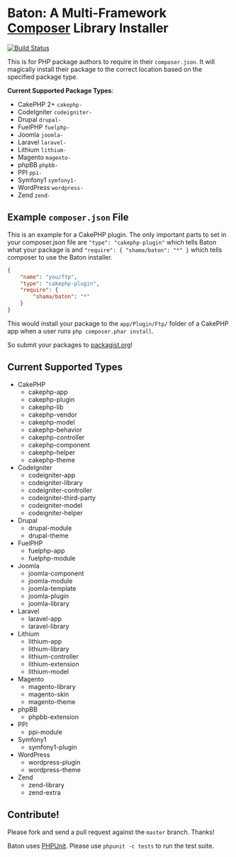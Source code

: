 # Baton: A Multi-Framework [Composer](http://getcomposer.org) Library Installer

[![Build Status](https://secure.travis-ci.org/shama/baton.png)](http://travis-ci.org/shama/baton)

This is for PHP package authors to require in their `composer.json`. It will
magically install their package to the correct location based on the specified
package type.

**Current Supported Package Types**:

* CakePHP 2+   `cakephp-`
* CodeIgniter  `codeigniter-`
* Drupal       `drupal-`
* FuelPHP      `fuelphp-`
* Joomla       `joomla-`
* Laravel      `laravel-`
* Lithium      `lithium-`
* Magento      `magento-`
* phpBB        `phpbb-`
* PPI          `ppi-`
* Symfony1     `symfony1-`
* WordPress    `wordpress-`
* Zend         `zend-`

## Example `composer.json` File

This is an example for a CakePHP plugin. The only important parts to set in your
composer.json file are `"type": "cakephp-plugin"` which tells Baton what your
package is and `"require": { "shama/baton": "*" }` which tells composer to use
the Baton installer.

``` json
{
	"name": "you/ftp",
	"type": "cakephp-plugin",
	"require": {
		"shama/baton": "*"
	}
}
```

This would install your package to the `app/Plugin/Ftp/` folder of a CakePHP app
when a user runs `php composer.phar install`.

So submit your packages to [packagist.org](http://packagist.org)!

## Current Supported Types

* CakePHP
    * cakephp-app
    * cakephp-plugin
    * cakephp-lib
    * cakephp-vendor
    * cakephp-model
    * cakephp-behavior
    * cakephp-controller
    * cakephp-component
    * cakephp-helper
    * cakephp-theme
* CodeIgniter
    * codeigniter-app
    * codeigniter-library
    * codeigniter-controller
    * codeigniter-third-party
    * codeigniter-model
    * codeigniter-helper
* Drupal
    * drupal-module
    * drupal-theme
* FuelPHP
    * fuelphp-app
    * fuelphp-module
* Joomla
    * joomla-component
    * joomla-module
    * joomla-template
    * joomla-plugin
    * joomla-library
* Laravel
    * laravel-app
    * laravel-library
* Lithium
    * lithium-app
    * lithium-library
    * lithium-controller
    * lithium-extension
    * lithium-model
* Magento
    * magento-library
    * magento-skin
    * magento-theme
* phpBB
    * phpbb-extension
* PPI
    * ppi-module
* Symfony1
    * symfony1-plugin
* WordPress
    * wordpress-plugin
    * wordpress-theme
* Zend
    * zend-library
    * zend-extra

## Contribute!

Please fork and send a pull request against the `master` branch. Thanks!

Baton uses [PHPUnit](http://phpunit.de). Please use `phpunit -c tests` to run
the test suite.
